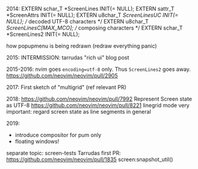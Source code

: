 
2014:
EXTERN schar_T  *ScreenLines INIT(= NULL);
EXTERN sattr_T  *ScreenAttrs INIT(= NULL);
EXTERN u8char_T *ScreenLinesUC INIT(= NULL);    /* decoded UTF-8 characters */
EXTERN u8char_T *ScreenLinesC[MAX_MCO];         /* composing characters */
EXTERN schar_T  *ScreenLines2 INIT(= NULL);

how popupmenu is being redrawn (redraw everything panic)

2015:
INTERMISSION: tarrudas "rich ui" blog post

2015-2016:
nvim goes `encoding=utf-8` only. Thus `ScreenLines2` goes away.
https://github.com/neovim/neovim/pull/2905

2017:
First sketch of "multigrid" (ref relevant PR)

2018:
https://github.com/neovim/neovim/pull/7992 Represent Screen state as UTF-8 
https://github.com/neovim/neovim/pull/8221 linegrid mode
very important: regard screen state as line segments in general

2019:
- introduce compositor for pum only
- floating windows!


separate topic: screen-tests
Tarrudas first PR:
https://github.com/neovim/neovim/pull/1835 screen:snapshot_util()
